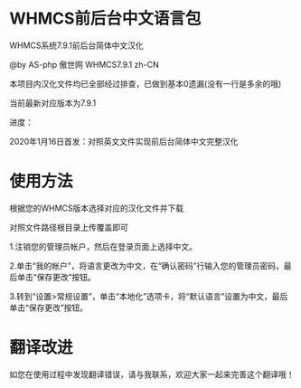 # WHMCS前后台中文语言包
WHMCS系统7.9.1前后台简体中文汉化

@by AS-php 傲世网 WHMCS7.9.1 zh-CN

本项目内汉化文件均已全部经过排查，已做到基本0遗漏(没有一行是多余的哦)

当前最新对应版本为7.9.1

进度：

2020年1月16日首发：对照英文文件实现前后台简体中文完整汉化

# 使用方法
根据您的WHMCS版本选择对应的汉化文件并下载

对照文件路径根目录上传覆盖即可

1.注销您的管理员帐户，然后在登录页面上选择中文。

2.单击“我的帐户”，将语言更改为中文，在“确认密码”行输入您的管理员密码，最后单击“保存更改”按钮。

3.转到“设置>常规设置”，单击“本地化”选项卡，将“默认语言”设置为中文，最后单击“保存更改”按钮。

# 翻译改进
如您在使用过程中发现翻译错误，请与我联系，欢迎大家一起来完善这个翻译哦！
